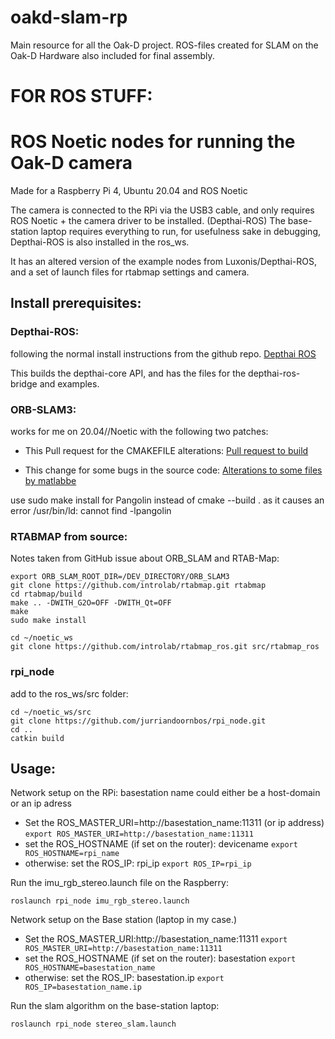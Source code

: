 # oakd-slam-rp
 Main resource for all the Oak-D project. ROS-files created for SLAM on the Oak-D
 Hardware also included for final assembly.

 # FOR ROS STUFF:
 # ROS Noetic nodes for running the Oak-D camera 
Made for a Raspberry Pi 4, Ubuntu 20.04 and ROS Noetic

The camera is connected to the RPi via the USB3 cable, and only requires ROS Noetic + the camera driver to be installed. (Depthai-ROS)
The base-station laptop requires everything to run, for usefulness sake in debugging, Depthai-ROS is also installed in the ros_ws.

It has an altered version of the example nodes from Luxonis/Depthai-ROS, and a set of launch files for rtabmap settings and camera.


## Install prerequisites:
### Depthai-ROS:
following the normal install instructions from the github repo.
[Depthai ROS](https://github.com/luxonis/depthai-ros)

This builds the depthai-core API, and has the files for the depthai-ros-bridge and examples.

### ORB-SLAM3:

works for me on 20.04//Noetic with the following two patches:

- This Pull request for the CMAKEFILE alterations:
[Pull request to build](https://github.com/RG2806/ORB_SLAM3)

- This change for some bugs in the source code:
[Alterations to some files by matlabbe](https://gist.github.com/matlabbe/f5cb281304a1305b2824a6ce19792e13)

use sudo make install for Pangolin instead of cmake --build . as it causes an error /usr/bin/ld: cannot find -lpangolin

### RTABMAP from source:

Notes taken from GitHub issue about ORB_SLAM and RTAB-Map:
```
export ORB_SLAM_ROOT_DIR=/DEV_DIRECTORY/ORB_SLAM3
git clone https://github.com/introlab/rtabmap.git rtabmap
cd rtabmap/build
make .. -DWITH_G2O=OFF -DWITH_Qt=OFF
make
sudo make install
```
```
cd ~/noetic_ws
git clone https://github.com/introlab/rtabmap_ros.git src/rtabmap_ros
```

### rpi_node
add to the ros_ws/src folder:
```
cd ~/noetic_ws/src
git clone https://github.com/jurriandoornbos/rpi_node.git
cd ..
catkin build
```

## Usage:
Network setup on the RPi:
basestation name could either be a host-domain or an ip adress

- Set the ROS_MASTER_URI=http://basestation_name:11311 (or ip address) `export ROS_MASTER_URI=http://basestation_name:11311 `
- set the ROS_HOSTNAME (if set on the router): devicename `export ROS_HOSTNAME=rpi_name`
- otherwise: set the ROS_IP: rpi_ip `export ROS_IP=rpi_ip`

Run the imu_rgb_stereo.launch file on the Raspberry:
```
roslaunch rpi_node imu_rgb_stereo.launch
```

Network setup on the Base station (laptop in my case.)

- Set the ROS_MASTER_URI:http://basestation_name:11311 `export ROS_MASTER_URI=http://basestation_name:11311`
- set the ROS_HOSTNAME (if set on the router): basestation `export ROS_HOSTNAME=basestation_name`
- otherwise: set the ROS_IP: basestation.ip `export ROS_IP=basestation_name.ip`

Run the slam algorithm on the base-station laptop:
```
roslaunch rpi_node stereo_slam.launch
```

